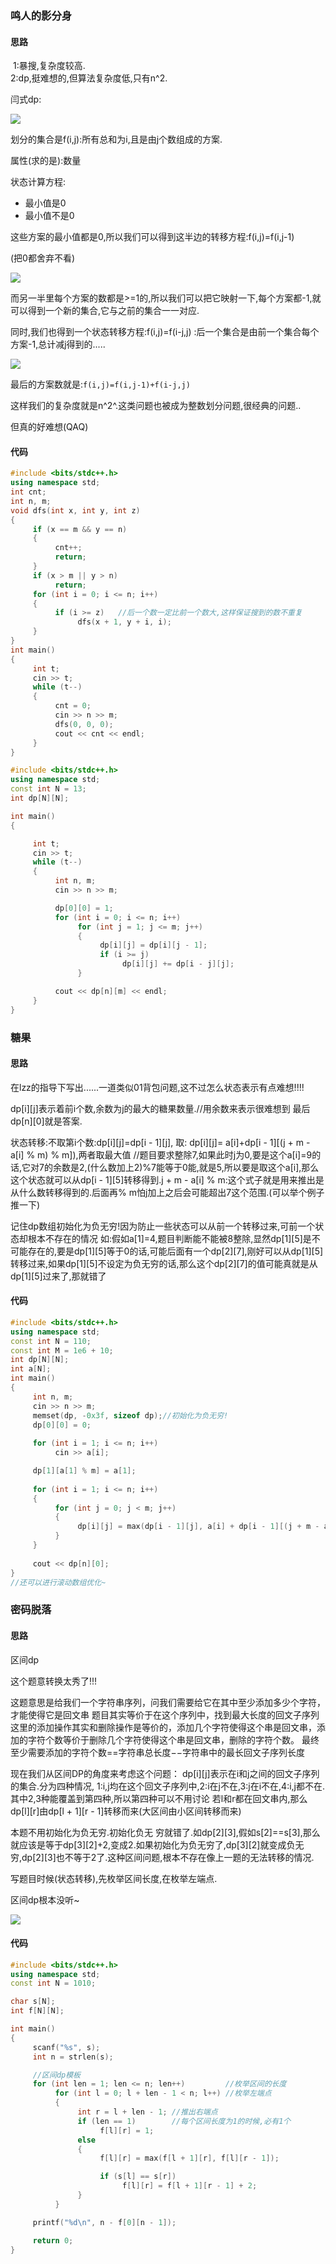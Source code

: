 ### 鸣人的影分身



#### 思路

​	1:暴搜,复杂度较高.
​	
​	2:dp,挺难想的,但算法复杂度低,只有n^2.



闫式dp:

![](image/10.jpg)



划分的集合是f(i,j):所有总和为i,且是由j个数组成的方案.

属性(求的是):数量

状态计算方程:

+ 最小值是0
+ 最小值不是0



这些方案的最小值都是0,所以我们可以得到这半边的转移方程:f(i,j)=f(i,j-1)

(把0都舍弃不看)

![](image/11.jpg)



而另一半里每个方案的数都是>=1的,所以我们可以把它映射一下,每个方案都-1,就可以得到一个新的集合,它与之前的集合一一对应.

同时,我们也得到一个状态转移方程:f(i,j)=f(i-j,j)	:后一个集合是由前一个集合每个方案-1,总计减j得到的.....

![](image/12.jpg)



最后的方案数就是:`f(i,j)=f(i,j-1)+f(i-j,j)`







这样我们的复杂度就是n^2^.这类问题也被成为整数划分问题,很经典的问题..

但真的好难想(QAQ)



#### 代码

```c++
#include <bits/stdc++.h>
using namespace std;
int cnt;
int n, m;
void dfs(int x, int y, int z)
{
     if (x == m && y == n)
     {
          cnt++;
          return;
     }
     if (x > m || y > n)
          return;
     for (int i = 0; i <= n; i++)
     {
          if (i >= z)	//后一个数一定比前一个数大,这样保证搜到的数不重复
               dfs(x + 1, y + i, i);
     }
}
int main()
{
     int t;
     cin >> t;
     while (t--)
     {
          cnt = 0;
          cin >> n >> m;
          dfs(0, 0, 0);
          cout << cnt << endl;
     }
}
```



```c++
#include <bits/stdc++.h>
using namespace std;
const int N = 13;
int dp[N][N];

int main()
{

     int t;
     cin >> t;
     while (t--)
     {
          int n, m;
          cin >> n >> m;

          dp[0][0] = 1;
          for (int i = 0; i <= n; i++)
               for (int j = 1; j <= m; j++)
               {
                    dp[i][j] = dp[i][j - 1];
                    if (i >= j)
                         dp[i][j] += dp[i - j][j];
               }

          cout << dp[n][m] << endl;
     }
}
```





### 糖果



#### 思路

在lzz的指导下写出......一道类似01背包问题,这不过怎么状态表示有点难想!!!!

dp[i][j]表示着前i个数,余数为j的最大的糖果数量.//用余数来表示很难想到
最后dp[n][0]就是答案.

状态转移:不取第i个数:dp[i][j]=dp[i - 1][j], 取: dp[i][j]= a[i]+dp[i - 1][(j + m - a[i] % m) % m]),两者取最大值 //题目要求整除7,如果此时j为0,要是这个a[i]=9的话,它对7的余数是2,(什么数加上2)%7能等于0能,就是5,所以要是取这个a[i],那么这个状态就可以从dp[i - 1][5]转移得到.j + m - a[i] % m:这个式子就是用来推出是从什么数转移得到的.后面再% m怕j加上之后会可能超出7这个范围.(可以举个例子推一下)

记住dp数组初始化为负无穷!因为防止一些状态可以从前一个转移过来,可前一个状态却根本不存在的情况
如:假如a[1]=4,题目判断能不能被8整除,显然dp[1][5]是不可能存在的,要是dp[1][5]等于0的话,可能后面有一个dp[2][7],刚好可以从dp[1][5]转移过来,如果dp[1][5]不设定为负无穷的话,那么这个dp[2][7]的值可能真就是从dp[1][5]过来了,那就错了



#### 代码

```c++
#include <bits/stdc++.h>
using namespace std;
const int N = 110;
const int M = 1e6 + 10;
int dp[N][N];
int a[N];
int main()
{
     int n, m;
     cin >> n >> m;
     memset(dp, -0x3f, sizeof dp);//初始化为负无穷!
     dp[0][0] = 0;
    
     for (int i = 1; i <= n; i++)
          cin >> a[i];

     dp[1][a[1] % m] = a[1];
    
     for (int i = 1; i <= n; i++)
     {
          for (int j = 0; j < m; j++)
          {
               dp[i][j] = max(dp[i - 1][j], a[i] + dp[i - 1][(j + m - a[i] % m) % m]);
          }
     }
    
     cout << dp[n][0];
}
//还可以进行滚动数组优化~
```





### 密码脱落

#### 思路

区间dp

这个题意转换太秀了!!!

这题意思是给我们一个字符串序列，问我们需要给它在其中至少添加多少个字符，才能使得它是回文串
题目其实等价于在这个序列中，找到最大长度的回文子序列
这里的添加操作其实和删除操作是等价的，添加几个字符使得这个串是回文串，添加的字符个数等价于删除几个字符使得这个串是回文串，删除的字符个数。
最终至少需要添加的字符个数==字符串总长度−−字符串中的最长回文子序列长度

现在我们从区间DP的角度来考虑这个问题：
dp[i][j]表示在i和j之间的回文子序列的集合.分为四种情况,
1:i,j均在这个回文子序列中,2:i在j不在,3:j在i不在,4:i,j都不在.其中2,3种能覆盖到第四种,所以第四种可以不用讨论
若l和r都在回文串内,那么dp[l][r]由dp[l + 1][r - 1]转移而来(大区间由小区间转移而来)

本题不用初始化为负无穷.初始化负无 穷就错了.如dp[2][3],假如s[2]==s[3],那么就应该是等于dp[3][2]+2,变成2.如果初始化为负无穷了,dp[3][2]就变成负无穷,dp[2][3]也不等于2了.这种区间问题,根本不存在像上一题的无法转移的情况.

写题目时候(状态转移),先枚举区间长度,在枚举左端点.

区间dp根本没听~



![](image/17.jpg)



#### 代码

```c++
#include <bits/stdc++.h>
using namespace std;
const int N = 1010;

char s[N];
int f[N][N];

int main()
{
     scanf("%s", s);
     int n = strlen(s);

     //区间dp模板
     for (int len = 1; len <= n; len++)         //枚举区间的长度
          for (int l = 0; l + len - 1 < n; l++) //枚举左端点
          {
               int r = l + len - 1; //推出右端点
               if (len == 1)        //每个区间长度为1的时候,必有1个
                    f[l][r] = 1;
               else
               {
                    f[l][r] = max(f[l + 1][r], f[l][r - 1]);

                    if (s[l] == s[r])
                         f[l][r] = f[l + 1][r - 1] + 2;
               }
          }

     printf("%d\n", n - f[0][n - 1]);

     return 0;
}

```

